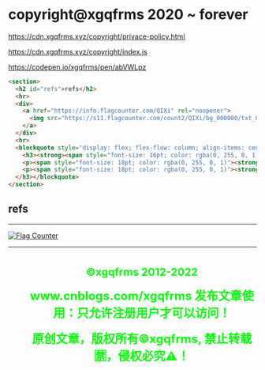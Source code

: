 # copyright@xgqfrms 2020 ~ forever


https://cdn.xgqfrms.xyz/copyright/privace-policy.html


https://cdn.xgqfrms.xyz/copyright/index.js

https://codepen.io/xgqfrms/pen/abVWLpz


```md
<section>
  <h2 id="refs">refs</h2>
  <hr>
  <div>
    <a href="https://info.flagcounter.com/QIXi" rel="noopener">
      <img src="https://s11.flagcounter.com/count2/QIXi/bg_000000/txt_00FF00/border_FF00FF/columns_3/maxflags_12/viewers_0/labels_1/pageviews_1/flags_0/percent_1/" alt="Flag Counter" border="0">
    </a>
  </div>
  <hr>
  <blockquote style="display: flex; flex-flow: column; align-items: center; justify-content: center; text-align: center; border: none">
    <h3><strong><span style="font-size: 16pt; color: rgba(0, 255, 0, 1)">©xgqfrms 2012-<span data-uid="copyright-aside">2022</span></span></strong>
    <p><span style="font-size: 18pt; color: rgba(0, 255, 0, 1)"><strong>www.cnblogs.com/xgqfrms 发布文章使用：只允许注册用户才可以访问！</strong></span></p>
    <p><span style="font-size: 18pt; color: rgba(0, 255, 0, 1)"><strong>原创文章，版权所有©️xgqfrms, 禁止转载 🈲️，侵权必究⚠️！</strong></span></p>
  </h3></blockquote>
</section>

```

<section>
  <h2 id="refs">refs</h2>
  <hr>
  <div>
    <a href="https://info.flagcounter.com/QIXi" rel="noopener">
      <img src="https://s11.flagcounter.com/count2/QIXi/bg_000000/txt_00FF00/border_FF00FF/columns_3/maxflags_12/viewers_0/labels_1/pageviews_1/flags_0/percent_1/" alt="Flag Counter" border="0">
    </a>
  </div>
  <hr>
  <blockquote style="display: flex; flex-flow: column; align-items: center; justify-content: center; text-align: center; border: none">
    <h3><strong><span style="font-size: 16pt; color: rgba(0, 255, 0, 1)">©xgqfrms 2012-<span data-uid="copyright-aside">2022</span></span></strong>
    <p><span style="font-size: 18pt; color: rgba(0, 255, 0, 1)"><strong>www.cnblogs.com/xgqfrms 发布文章使用：只允许注册用户才可以访问！</strong></span></p>
    <p><span style="font-size: 18pt; color: rgba(0, 255, 0, 1)"><strong>原创文章，版权所有©️xgqfrms, 禁止转载 🈲️，侵权必究⚠️！</strong></span></p>
  </h3></blockquote>
</section>
